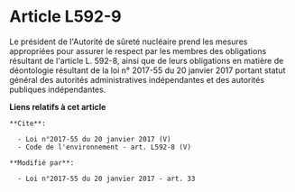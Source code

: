 # Article L592-9

Le président de l'Autorité de sûreté nucléaire prend les mesures appropriées pour assurer le respect par les membres des
obligations résultant de l'article L. 592-8, ainsi que de leurs obligations en matière de déontologie résultant de la loi n°
2017-55 du 20 janvier 2017 portant statut général des autorités administratives indépendantes et des autorités publiques
indépendantes.

**Liens relatifs à cet article**

	**Cite**:

	  - Loi n°2017-55 du 20 janvier 2017 (V)
	  - Code de l'environnement - art. L592-8 (V)

	**Modifié par**:

	  - Loi n°2017-55 du 20 janvier 2017 - art. 33
